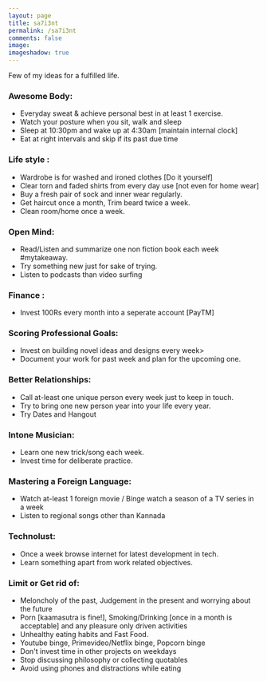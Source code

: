 ```yaml
---
layout: page
title: sa7i3nt 
permalink: /sa7i3nt
comments: false
image: 
imageshadow: true
---
```


Few of my ideas for a fulfilled life.

### Awesome Body:
   * Everyday sweat & achieve personal best in at least 1 exercise.
   * Watch your posture when you sit, walk and sleep
   * Sleep at 10:30pm and wake up at 4:30am [maintain internal clock]
   * Eat at right intervals and skip if its past due time

### Life style :
   * Wardrobe is for washed and ironed clothes [Do it yourself]
   * Clear torn and faded shirts from every day use [not even for home wear]
   * Buy a fresh pair of sock and inner wear regularly.
   * Get haircut once a month, Trim beard twice a week.
   * Clean room/home once a week.

### Open Mind:
   * Read/Listen and summarize one non fiction book each week #mytakeaway.
   * Try something new just for sake of trying.
   * Listen to podcasts than video surfing

### Finance :
   * Invest 100Rs every month into a seperate account [PayTM]

### Scoring Professional Goals:
   * Invest on building novel ideas and designs every week>
   * Document your work for past week and plan for the upcoming one.

### Better Relationships:
   * Call at-least one unique person every week just to keep in touch.
   * Try to bring one new person year into your life every year.
   * Try Dates and Hangout

### Intone Musician:
   * Learn one new trick/song each week.
   * Invest time for deliberate practice.

### Mastering a Foreign Language:
   * Watch at-least 1 foreign movie / Binge watch a season of a TV series in a week
   * Listen to regional songs other than Kannada

### Technolust:
   * Once a week browse internet for latest development in tech.
   * Learn something apart from work related objectives.

### Limit or Get rid of:
   * Meloncholy of the past, Judgement in the present and worrying about the future
   * Porn [kaamasutra is fine!], Smoking/Drinking [once in a month is acceptable] and any pleasure only driven activities
   * Unhealthy eating habits and Fast Food.
   * Youtube binge, Primevideo/Netflix binge, Popcorn binge
   * Don't invest time in other projects on weekdays
   * Stop discussing philosophy or collecting quotables
   * Avoid using phones and distractions while eating

